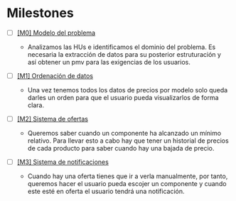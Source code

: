# Milestones

* [ ] [[M0] Modelo del problema](https://github.com/DarckMonster/PCscrap/milestone/1)

  * Analizamos las HUs e identificamos el dominio del problema. Es necesaria la extracción de datos para su posterior estruturación y así obtener un pmv para las exigencias de los usuarios.

* [ ] [[M1] Ordenación de datos](https://github.com/DarckMonster/PCscrap/milestone/2)

  * Una vez tenemos todos los datos de precios por modelo solo queda darles un orden para que el usuario pueda visualizarlos de forma clara.

* [ ] [[M2] Sistema de ofertas](https://github.com/DarckMonster/PCscrap/milestone/3)

  * Queremos saber cuando un componente ha alcanzado un mínimo relativo. Para llevar esto a cabo hay que tener un historial de precios de cada producto para saber cuando hay una bajada de precio.


* [ ] [[M3] Sistema de notificaciones](https://github.com/DarckMonster/PCscrap/milestone/4)

  * Cuando hay una oferta tienes que ir a verla manualmente, por tanto, queremos hacer el usuario pueda escojer un componente y cuando este esté en oferta el usuario tendrá una notificación.


